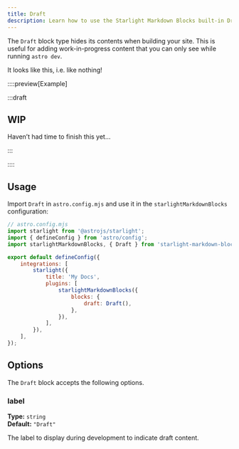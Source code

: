 ```yaml
---
title: Draft
description: Learn how to use the Starlight Markdown Blocks built-in Draft component
---
```


The `Draft` block type hides its contents when building your site.
This is useful for adding work-in-progress content that you can only see while running `astro dev`.

It looks like this, i.e. like nothing!

::::preview[Example]

:::draft

## WIP

Haven’t had time to finish this yet…

:::

::::

## Usage

Import `Draft` in `astro.config.mjs` and use it in the `starlightMarkdownBlocks` configuration:

```js ins={13} ins=/(Draft) /
// astro.config.mjs
import starlight from '@astrojs/starlight';
import { defineConfig } from 'astro/config';
import starlightMarkdownBlocks, { Draft } from 'starlight-markdown-blocks';

export default defineConfig({
	integrations: [
		starlight({
			title: 'My Docs',
			plugins: [
				starlightMarkdownBlocks({
					blocks: {
						draft: Draft(),
					},
				}),
			],
		}),
	],
});
```

## Options

The `Draft` block accepts the following options.

### label

**Type:** `string`<br>
**Default:** `"Draft"`

The label to display during development to indicate draft content.
